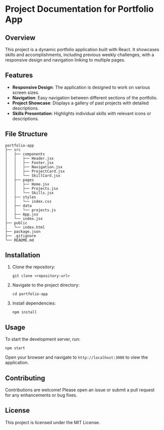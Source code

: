 # Project Documentation for Portfolio App

## Overview
This project is a dynamic portfolio application built with React. It showcases skills and accomplishments, including previous weekly challenges, with a responsive design and navigation linking to multiple pages.

## Features
- **Responsive Design**: The application is designed to work on various screen sizes.
- **Navigation**: Easy navigation between different sections of the portfolio.
- **Project Showcase**: Displays a gallery of past projects with detailed descriptions.
- **Skills Presentation**: Highlights individual skills with relevant icons or descriptions.

## File Structure
```
portfolio-app
├── src
│   ├── components
│   │   ├── Header.jsx
│   │   ├── Footer.jsx
│   │   ├── Navigation.jsx
│   │   ├── ProjectCard.jsx
│   │   └── SkillCard.jsx
│   ├── pages
│   │   ├── Home.jsx
│   │   ├── Projects.jsx
│   │   └── Skills.jsx
│   ├── styles
│   │   └── index.css
│   ├── data
│   │   └── projects.js
│   ├── App.jsx
│   └── index.jsx
├── public
│   └── index.html
├── package.json
├── .gitignore
└── README.md
```

## Installation
1. Clone the repository:
   ```
   git clone <repository-url>
   ```
2. Navigate to the project directory:
   ```
   cd portfolio-app
   ```
3. Install dependencies:
   ```
   npm install
   ```

## Usage
To start the development server, run:
```
npm start
```
Open your browser and navigate to `http://localhost:3000` to view the application.

## Contributing
Contributions are welcome! Please open an issue or submit a pull request for any enhancements or bug fixes.

## License
This project is licensed under the MIT License.